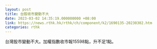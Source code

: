 ```yaml
---
layout: post
title: 台股收市變動不大
date: 2023-03-02 14:35:19.000000000 +08:00
link: https://news.rthk.hk/rthk/ch/component/k2/1690135-20230302.htm
categories: rthk
---
```


台灣股市變動不大。加權指數收市報15598點，升不足1點。
